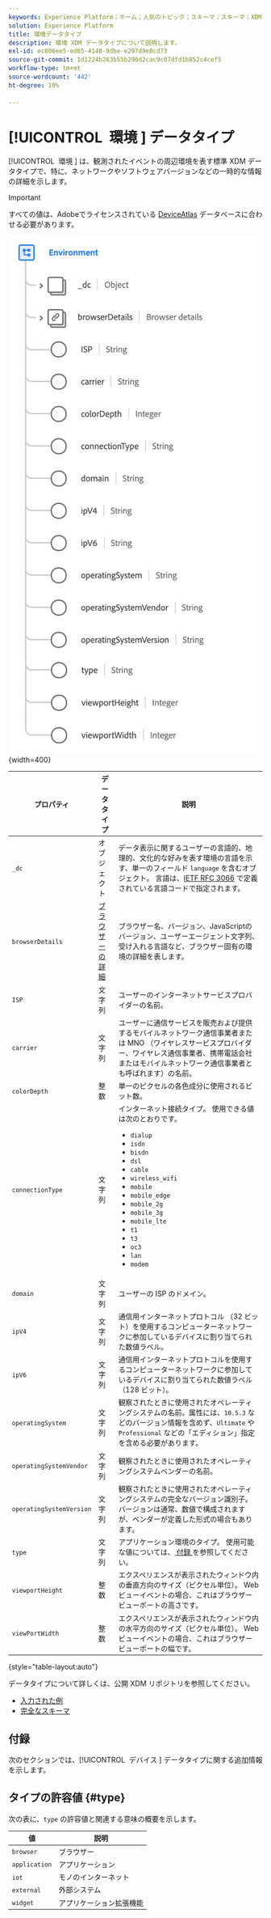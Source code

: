 ```yaml
---
keywords: Experience Platform；ホーム；人気のトピック；スキーマ；スキーマ；XDM；フィールド；スキーマ；スキーマ；環境；データタイプ；データタイプ；データタイプ；
solution: Experience Platform
title: 環境データタイプ
description: 環境 XDM データタイプについて説明します。
exl-id: ec806ee5-ed65-4148-9dbe-e297d9e8cd73
source-git-commit: 1d1224b263b55b290d2cac9c07dfd1b852c4cef5
workflow-type: tm+mt
source-wordcount: '442'
ht-degree: 19%

---
```


# [!UICONTROL &#x200B; 環境 &#x200B;] データタイプ

[!UICONTROL &#x200B; 環境 &#x200B;] は、観測されたイベントの周辺環境を表す標準 XDM データタイプで、特に、ネットワークやソフトウェアバージョンなどの一時的な情報の詳細を示します。

>[!IMPORTANT]
>
>すべての値は、Adobeでライセンスされている [DeviceAtlas](https://deviceatlas.com) データベースに合わせる必要があります。

![](../images/data-types/environment.png){width=400}

| プロパティ | データタイプ | 説明 |
| --- | --- | --- |
| `_dc` | オブジェクト | データ表示に関するユーザーの言語的、地理的、文化的な好みを表す環境の言語を示す、単一のフィールド `language` を含むオブジェクト。 言語は、[IETF RFC 3066](https://www.ietf.org/rfc/rfc3066.txt) で定義されている言語コードで指定されます。 |
| `browserDetails` | [ ブラウザーの詳細 ](./browser-details.md) | ブラウザー名、バージョン、JavaScriptのバージョン、ユーザーエージェント文字列、受け入れる言語など、ブラウザー固有の環境の詳細を表します。 |
| `ISP` | 文字列 | ユーザーのインターネットサービスプロバイダーの名前。 |
| `carrier` | 文字列 | ユーザーに通信サービスを販売および提供するモバイルネットワーク通信事業者または MNO （ワイヤレスサービスプロバイダー、ワイヤレス通信事業者、携帯電話会社またはモバイルネットワーク通信事業者とも呼ばれます）の名前。 |
| `colorDepth` | 整数 | 単一のピクセルの各色成分に使用されるビット数。 |
| `connectionType` | 文字列 | インターネット接続タイプ。 使用できる値は次のとおりです。 <ul><li>`dialup`</li><li>`isdn`</li><li>`bisdn`</li><li>`dsl`</li><li>`cable`</li><li>`wireless_wifi`</li><li>`mobile`</li><li>`mobile_edge`</li><li>`mobile_2g`</li><li>`mobile_3g`</li><li>`mobile_lte`</li><li>`t1`</li><li>`t3`</li><li>`oc3`</li><li>`lan`</li><li>`modem`</li></ul> |
| `domain` | 文字列 | ユーザーの ISP のドメイン。 |
| `ipV4` | 文字列 | 通信用インターネットプロトコル （32 ビット）を使用するコンピューターネットワークに参加しているデバイスに割り当てられた数値ラベル。 |
| `ipV6` | 文字列 | 通信用インターネットプロトコルを使用するコンピューターネットワークに参加しているデバイスに割り当てられた数値ラベル （128 ビット）。 |
| `operatingSystem` | 文字列 | 観察されたときに使用されたオペレーティングシステムの名前。属性には、`10.5.3` などのバージョン情報を含めず、`Ultimate` や `Professional` などの「エディション」指定を含める必要があります。 |
| `operatingSystemVendor` | 文字列 | 観察されたときに使用されたオペレーティングシステムベンダーの名前。 |
| `operatingSystemVersion` | 文字列 | 観察されたときに使用されたオペレーティングシステムの完全なバージョン識別子。バージョンは通常、数値で構成されますが、ベンダーが定義した形式の場合もあります。 |
| `type` | 文字列 | アプリケーション環境のタイプ。 使用可能な値については、[ 付録 ](#type) を参照してください。 |
| `viewportHeight` | 整数 | エクスペリエンスが表示されたウィンドウ内の垂直方向のサイズ（ピクセル単位）。 Web ビューイベントの場合、これはブラウザービューポートの高さです。 |
| `viewPortWidth` | 整数 | エクスペリエンスが表示されたウィンドウ内の水平方向のサイズ（ピクセル単位）。 Web ビューイベントの場合、これはブラウザービューポートの幅です。 |

{style="table-layout:auto"}

データタイプについて詳しくは、公開 XDM リポジトリを参照してください。

* [ 入力された例 ](https://github.com/adobe/xdm/blob/master/components/datatypes/environment.example.1.json)
* [ 完全なスキーマ ](https://github.com/adobe/xdm/blob/master/components/datatypes/environment.schema.json)

## 付録

次のセクションでは、[!UICONTROL &#x200B; デバイス &#x200B;] データタイプに関する追加情報を示します。

## タイプの許容値 {#type}

次の表に、`type` の許容値と関連する意味の概要を示します。

| 値 | 説明 |
| --- | --- |
| `browser` | ブラウザー |
| `application` | アプリケーション |
| `iot` | モノのインターネット |
| `external` | 外部システム |
| `widget` | アプリケーション拡張機能 |
